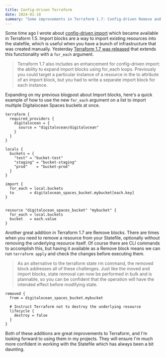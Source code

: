 ```yaml
---
title: Config-driven Terraform
date: 2024-01-18
summary: "Some improvements in Terraform 1.7: Config-driven Remove and Import block for_each."
---
```


Some time ago I wrote about [config-driven import](https://mijndertstuij.nl/posts/terraform-import-blocks/) which became available in Terraform 1.5. Import blocks are a way to import existing resources into the statefile, which is useful when you have a bunch of infrastructure that was created manually. Yesterday [Terraform 1.7 was released](https://www.hashicorp.com/blog/terraform-1-7-adds-test-mocking-and-config-driven-remove) that extends this functionality with a `for_each` argument.

> Terraform 1.7 also includes an enhancement for config-driven import: the ability to expand import blocks using for_each loops. Previously you could target a particular instance of a resource in the to attribute of an import block, but you had to write a separate import block for each instance.

Expanding on my previous blogpost about Import blocks, here's a quick example of how to use the new `for_each` argument on a list to import multiple Digitalocean Spaces buckets at once.

```
terraform {
  required_providers {
    digitalocean = {
      source = "digitalocean/digitalocean"
    }
  }
}

locals {
  buckets = {
    "test" = "bucket-test"
    "staging" = "bucket-staging"
    "prod"    = "bucket-prod"
  }
}

import {
  for_each = local.buckets
  to       = digitalocean_spaces_bucket.mybucket[each.key]
}


resource "digitalocean_spaces_bucket" "mybucket" {
  for_each = local.buckets
  bucket   = each.value
}
```

Another great addition in Terraform 1.7 are Remove blocks. There are times when you need to remove a resource from your Statefile, optionally without removing the underlying resource itself. Of course there are CLI commands to accomplish this, but having it available as a Remove block means we can run `terraform apply` and check the changes before executing them.

> As an alternative to the terraform state rm command, the removed block addresses all of these challenges. Just like the moved and import blocks, state removal can now be performed in bulk and is plannable, so you can be confident that the operation will have the intended effect before modifying state.

```
removed {
  from = digitalocean_spaces_bucket.mybucket

  # Instruct Terraform not to destroy the underlying resource
  lifecycle {
    destroy = false
  }
}
```

Both of these additions are great improvements to Terraform, and I'm looking forward to using them in my projects. They will ensure I'm much more confident in working with the Statefile which has always been a bit daunting.
